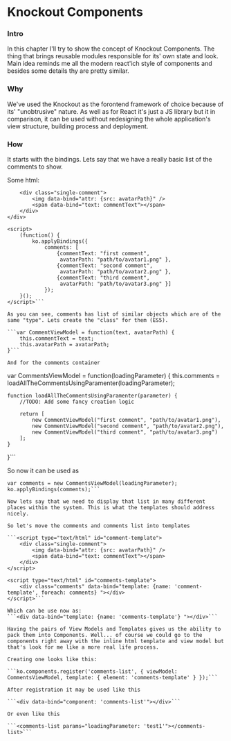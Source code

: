 # Knockout Components

### Intro

In this chapter I'll try to show the concept of Knockout Components. The thing that brings reusable modules responsible for its' own state and look. Main idea reminds me all the modern react'ich style of components and besides some details thy are pretty similar.

### Why

We've used the Knockout as the forontend framework of choice because of its' "unobtrusive" nature. As well as for React it's just a JS library but it in comparison, it can be used without redesigning the whole application's view structure, building process and deployment. 

### How

It starts with the bindings. Lets say that we have a really basic list of the comments to show.

Some html:
```<div class="comments" data-bind="foreach: comments">
	<div class="single-comment">
		<img data-bind="attr: {src: avatarPath}" />
		<span data-bind="text: commentText"></span>
	</div>
</div>

<script>
	(function() {
		ko.applyBindings({
			comments: [
				{commentText: "first comment",
				 avatarPath: "path/to/avatar1.png" },
				{commentText: "second comment",
				 avatarPath: "path/to/avatar2.png" },
				{commentText: "third comment",
				 avatarPath: "path/to/avatar3.png" }]
			});
	}();
</script>```

As you can see, comments has list of similar objects which are of the same "type". Lets create the "class" for them (ES5).

```var CommentViewModel = function(text, avatarPath) {
	this.commentText = text;
	this.avatarPath = avatarPath;
}```

And for the comments container

```
var CommentsViewModel = function(loadingParameter) {
	this.comments = loadAllTheCommentsUsingParamenter(loadingParameter);
	
	function loadAllTheCommentsUsingParamenter(parameter) {	
		//TODO: Add some fancy creation logic
		
		return [
			new CommentViewModel("first comment", "path/to/avatar1.png"),
			new CommentViewModel("second comment", "path/to/avatar2.png"),
			new CommentViewModel("third comment", "path/to/avatar3.png")
		];
	}
}```

So now it can be used as

```var loadingParameter = "parameter1";
var comments = new CommentsViewModel(loadingParameter);
ko.applyBindings(comments);```

Now lets say that we need to display that list in many different places within the system. This is what the templates should address nicely.

So let's move the comments and comments list into templates

```<script type="text/html" id="comment-template">
   	<div class="single-comment">
		<img data-bind="attr: {src: avatarPath}" />
		<span data-bind="text: commentText"></span>
	</div>
</script>

<script type="text/html" id="comments-template">
    <div class="comments" data-bind="template: {name: 'comment-template', foreach: comments} "></div>
</script>```

Which can be use now as:
```<div data-bind="template: {name: 'comments-template'} "></div>```

Having the pairs of View Models and Templates gives us the ability to pack them into Components. Well... of course we could go to the components right away with the inline html template and view model but that's look for me like a more real life process. 

Creating one looks like this:

```ko.components.register('comments-list', { viewModel: CommentsViewModel, template: { element: 'comments-template' } });```

After registration it may be used like this

```<div data-bind="component: 'comments-list'"></div>```

Or even like this

```<comments-list params="loadingParameter: 'test1'"></comments-list>```
